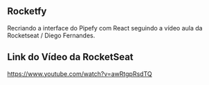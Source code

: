 ## Rocketfy

Recriando a interface do Pipefy com React seguindo a vídeo aula da Rocketseat / Diego Fernandes.

## Link do Vídeo da RocketSeat

https://www.youtube.com/watch?v=awRtgpRsdTQ

